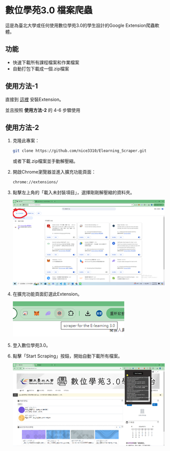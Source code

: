 # 數位學苑3.0 檔案爬蟲

這是為臺北大學或任何使用數位學苑3.0的學生設計的Google Extension爬蟲軟體。

## 功能

- 快速下載所有課程檔案和作業檔案
- 自動打包下載成一個.zip檔案

## 使用方法-1

直接到 [這裡](https://chromewebstore.google.com/detail/scraper-for-the-e-learnin/bjhebdgfnaocpigifmelcfnghadimhgg) 安裝Extension。

並且按照 **使用方法-2** 的 4-6 步驟使用

## 使用方法-2

1. 克隆此專案：
    ```sh
    git clone https://github.com/nice3310/Elearning_Scraper.git
    ```
    或者下載.zip檔案並手動解壓縮。

2. 開啟Chrome瀏覽器並進入擴充功能頁面：
    ```sh
    chrome://extensions/
    ```

3. 點擊左上角的「載入未封裝項目」，選擇剛剛解壓縮的資料夾。

    ![使用範例](./Assets/install_1.png)

4. 在擴充功能頁面釘選此Extension。

    ![使用範例](./Assets/install_2.png)

5. 登入數位學苑3.0。

6. 點擊「Start Scraping」按鈕，開始自動下載所有檔案。

    ![使用範例](./Assets/usage.png)

